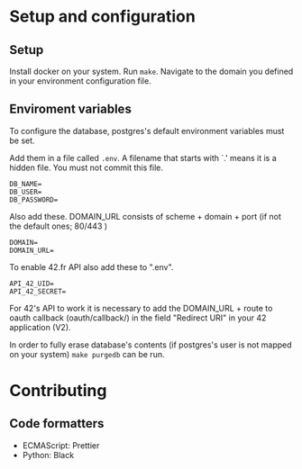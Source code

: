 # Setup and configuration

## Setup

Install docker on your system.
Run `make`.
Navigate to the domain you defined in your environment configuration file.

## Enviroment variables

To configure the database, postgres's default environment variables
must be set.

Add them in a file called `.env`. A filename that starts with `.' means 
it is a hidden file. You must not commit this file.

```
DB_NAME=
DB_USER=
DB_PASSWORD=
```

Also add these. DOMAIN_URL consists of scheme + domain + port (if not the default ones; 80/443 )
```
DOMAIN=
DOMAIN_URL=
```

To enable 42.fr API also add these to ".env".

```
API_42_UID=
API_42_SECRET=
```

For 42's API to work it is necessary to add the DOMAIN_URL + route to oauth callback (oauth/callback/) in the field "Redirect URI" in your 42 application (V2).

In order to fully erase database's contents (if postgres's user is not mapped on your system) `make purgedb` can be run.

# Contributing

## Code formatters

- ECMAScript: Prettier
- Python: Black
